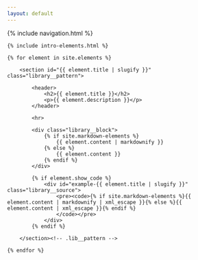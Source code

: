 ```yaml
---
layout: default
---
```


{% include navigation.html %}

<main class="library__patterns">
    
    {% include intro-elements.html %}

	{% for element in site.elements %}
			
		<section id="{{ element.title | slugify }}" class="library__pattern">
				
			<header>
				<h2>{{ element.title }}</h2>
				<p>{{ element.description }}</p>
			</header>
            
            <hr>
				
			<div class="library__block">
				{% if site.markdown-elements %}
					{{ element.content | markdownify }}
				{% else %}
					{{ element.content }}
				{% endif %}
			</div>

			{% if element.show_code %}
				<div id="example-{{ element.title | slugify }}" class="library__source">
					<pre><code>{% if site.markdown-elements %}{{ element.content | markdownify | xml_escape }}{% else %}{{ element.content | xml_escape }}{% endif %}
					</code></pre>
				</div>
			{% endif %}

		</section><!-- .lib__pattern -->	

	{% endfor %}
</main>

<script src="assets/js/accordion.min.js"></script>
